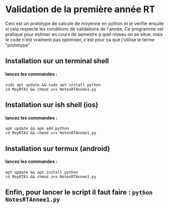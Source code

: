 # Validation de la première année RT

Ceci est un prototype de calcule de moyenne en python et je verifie ensuite si cela respecte les conditions de validations de l'année. Ce programme est pratique pour estimer en cours de semestre a quel niveau on se situe, mais le code n'est vraiment pas optimiser, c'est pour ça que j'utilise le terme "prototype"

## Installation sur un terminal shell

#### lancez les commandes : 
```
sudo apt update && sudo apt install python
cd MoyRTA1 && chmod u+x NotesRTAnnee1.py
```

## Installation sur ish shell (ios)

#### lancez les commandes :
```
apk update && apk add python
cd MoyRTA1 && chmod u+x NotesRTAnnee1.py
```

## Installation sur termux (android)

#### lancez les commandes : 
```
apt update && apt install python
cd MoyRTA1 && chmod u+x NotesRTAnnee1.py
```

## Enfin, pour lancer le script il faut faire : `python NotesRTAnnee1.py`
